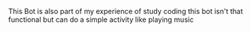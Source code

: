 This Bot is also part of my experience of study coding
this bot isn't that functional but can do a simple activity like playing music
